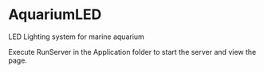 AquariumLED
===========

LED Lighting system for marine aquarium

Execute RunServer in the Application folder to start the server and view the page.
